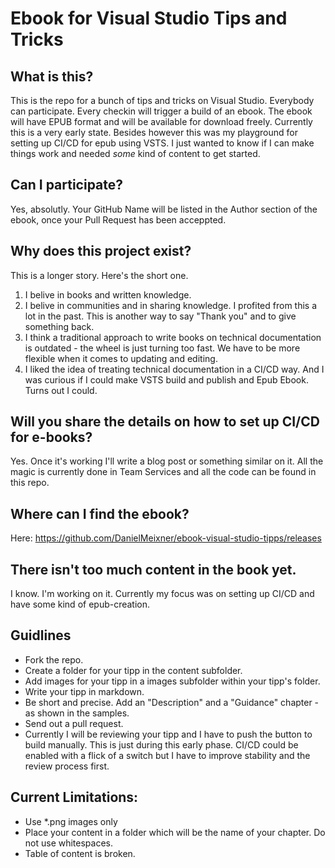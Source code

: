 # Ebook for Visual Studio Tips and Tricks




## What is this?
This is the repo for a bunch of tips and tricks on Visual Studio. Everybody can participate.
Every checkin will trigger a build of an ebook. The ebook will have EPUB format and will be available for download freely.
Currently this is a very early state.
Besides however this was my playground for setting up CI/CD for epub using VSTS. I just wanted to know if I can make things work and needed *some* kind of content to get started.

## Can I participate?
Yes, absolutly. Your GitHub Name will be listed in the Author section of the ebook, once your Pull Request has been acceppted.

## Why does this project exist?
This is a longer story. Here's the short one.
1. I belive in books and written knowledge.
2. I belive in communities and in sharing knowledge. I profited from this a lot in the past. This is another way to say "Thank you" and to give something back.
3. I think a traditional approach to write books on technical documentation is outdated - the wheel is just turning too fast. We have to be more flexible when it comes to updating and editing.
4. I liked the idea of treating technical documentation in a CI/CD way. And I was curious if I could make VSTS build and publish and Epub Ebook. Turns out I could.

## Will you share the details on how to set up CI/CD for e-books?
Yes. Once it's working I'll write a blog post or something similar on it. All the magic is currently done in Team Services and all the code can be found in this repo.

## Where can I find the ebook?
Here: https://github.com/DanielMeixner/ebook-visual-studio-tipps/releases

## There isn't too much content in the book yet.
I know. 
I'm working on it. Currently my focus was on setting up CI/CD and have some kind of epub-creation.

## Guidlines
* Fork the repo.
* Create a folder for your tipp in the content subfolder.
* Add images for your tipp in a images subfolder within your tipp's folder.
* Write your tipp in markdown.
* Be short and precise. Add an "Description" and a "Guidance" chapter - as shown in the samples.
* Send out a pull request.
* Currently I will be reviewing your tipp and I have to push the button to build manually. This is just during this early phase. CI/CD could be enabled with a flick of a switch but I have to improve stability and the review process first.

## Current Limitations: 
* Use *.png images only
* Place your content in a folder which will be the name of your chapter. Do not use whitespaces.
* Table of content is broken.



